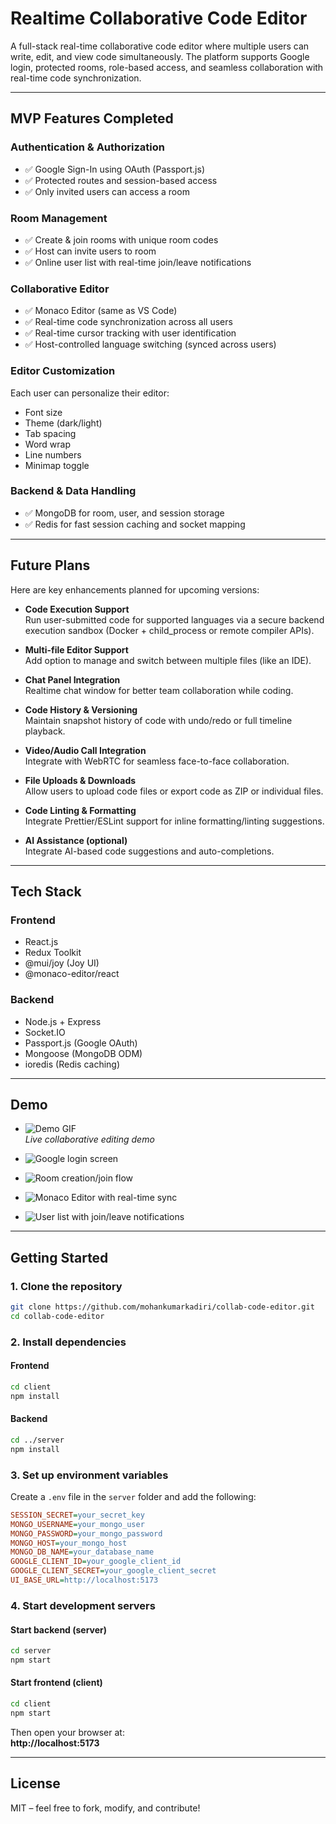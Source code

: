 # Realtime Collaborative Code Editor

A full-stack real-time collaborative code editor where multiple users can write, edit, and view code simultaneously. The platform supports Google login, protected rooms, role-based access, and seamless collaboration with real-time code synchronization.

---

## MVP Features Completed

### Authentication & Authorization
- ✅ Google Sign-In using OAuth (Passport.js)
- ✅ Protected routes and session-based access
- ✅ Only invited users can access a room

### Room Management
- ✅ Create & join rooms with unique room codes
- ✅ Host can invite users to room
- ✅ Online user list with real-time join/leave notifications

### Collaborative Editor
- ✅ Monaco Editor (same as VS Code)
- ✅ Real-time code synchronization across all users
- ✅ Real-time cursor tracking with user identification
- ✅ Host-controlled language switching (synced across users)

### Editor Customization
Each user can personalize their editor:
- Font size
- Theme (dark/light)
- Tab spacing
- Word wrap
- Line numbers
- Minimap toggle

### Backend & Data Handling
- ✅ MongoDB for room, user, and session storage
- ✅ Redis for fast session caching and socket mapping

---

## Future Plans

Here are key enhancements planned for upcoming versions:

- **Code Execution Support**  
  Run user-submitted code for supported languages via a secure backend execution sandbox (Docker + child_process or remote compiler APIs).

- **Multi-file Editor Support**  
  Add option to manage and switch between multiple files (like an IDE).

- **Chat Panel Integration**  
  Realtime chat window for better team collaboration while coding.

- **Code History & Versioning**  
  Maintain snapshot history of code with undo/redo or full timeline playback.

- **Video/Audio Call Integration**  
  Integrate with WebRTC for seamless face-to-face collaboration.

- **File Uploads & Downloads**  
  Allow users to upload code files or export code as ZIP or individual files.

- **Code Linting & Formatting**  
  Integrate Prettier/ESLint support for inline formatting/linting suggestions.

- **AI Assistance (optional)**  
  Integrate AI-based code suggestions and auto-completions.

---

## Tech Stack

### Frontend
- React.js
- Redux Toolkit
- @mui/joy (Joy UI)
- @monaco-editor/react

### Backend
- Node.js + Express
- Socket.IO
- Passport.js (Google OAuth)
- Mongoose (MongoDB ODM)
- ioredis (Redis caching)

---

## Demo

- ![Demo GIF](./demo/demo.gif)  
  _Live collaborative editing demo_

- ![Google login screen](./demo/loginPage.png)
- ![Room creation/join flow](./demo/HomePage.png)
- ![Monaco Editor with real-time sync](./demo/codeSync.png)
- ![User list with join/leave notifications](./demo/userJoin.png)

---

## Getting Started

### 1. Clone the repository

```bash
git clone https://github.com/mohankumarkadiri/collab-code-editor.git
cd collab-code-editor
```

### 2. Install dependencies

#### Frontend

```bash
cd client
npm install
```

#### Backend

```bash
cd ../server
npm install
```

### 3. Set up environment variables

Create a `.env` file in the `server` folder and add the following:

```ini
SESSION_SECRET=your_secret_key
MONGO_USERNAME=your_mongo_user
MONGO_PASSWORD=your_mongo_password
MONGO_HOST=your_mongo_host
MONGO_DB_NAME=your_database_name
GOOGLE_CLIENT_ID=your_google_client_id
GOOGLE_CLIENT_SECRET=your_google_client_secret
UI_BASE_URL=http://localhost:5173
```

### 4. Start development servers

#### Start backend (server)

```bash
cd server
npm start
```

#### Start frontend (client)

```bash
cd client
npm start
```

Then open your browser at:  
**http://localhost:5173**

---

## License

MIT – feel free to fork, modify, and contribute!
